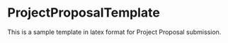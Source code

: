 # ProjectProposalTemplate
This is a sample template in latex format for Project Proposal submission.

